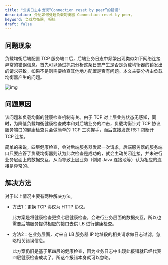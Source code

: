 ```yaml
---
title: "业务日志中出现“Connection reset by peer”的错误"
description: 介绍如何处理负载均衡器 Connection reset by peer。
keyword: 负载均衡器, 报错
draft: false
---
```


## 问题现象

负载均衡后端配置 TCP 服务端口后，后端业务日志中频繁出现类似如下网络连接异常的错误信息。首先可以通过抓包分析这条日志产生是否是负载均衡器的锁发出的请求导致，如果不是则需要检查其他地方配置是否有问题。本文主要分析由负载均衡器产生的问题。

![img](../../_images/peer_reset.png)

## 问题原因

该问题和负载均衡的健康检查机制有关。由于 TCP 对上层业务状态无感知，同时，为降低负载均衡健康检查成本和对后端业务的冲击，负载均衡针对 TCP 协议服务端口的健康检查只会做简单的 TCP 三次握手，而后直接发送 RST 包断开 TCP 连接。

简单的来说，四层健康检查，会对后端服务器发起一次请求，后端服务器的服务端口只要应答了负载均衡器则认为此次检查是成功的，就会主动关闭连接，并未进行业务层面上的数据交互，从而导致上层业务（例如 Java 连接池等）认为相应的连接是异常的。

## 解决方法

对于以上情况主要有两种解决方法。

- 方法1：更换 TCP 协议为 HTTP 协议。

  此方案是将健康检查更换七层健康检查，会进行业务层面的数据交互，所以也需要后端服务提供相应的接口去供 LB 进行健康检查。

- 方法2：在业务层面，对来自 LB 服务器 IP 地址段的相关请求做日志过滤，忽略相关错误信息。

  此方案仍旧是基于第四层的健康检查，因为业务日志中出现此报错就已经代表四层健康检查成功了，所这个报错本身就可以忽略。